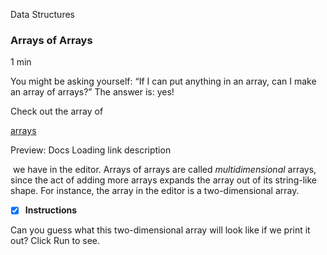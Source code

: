 Data Structures

### Arrays of Arrays

1 min

You might be asking yourself: “If I can put anything in an array, can I make an array of arrays?” The answer is: yes!

Check out the array of 

[arrays](https://www.codecademy.com/resources/docs/ruby/arrays)

Preview: Docs Loading link description

 we have in the editor. Arrays of arrays are called _multidimensional_ arrays, since the act of adding more arrays expands the array out of its string-like shape. For instance, the array in the editor is a two-dimensional array.

- [x] **Instructions**

Can you guess what this two-dimensional array will look like if we print it out? Click Run to see.